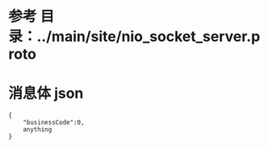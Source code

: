 # 参考 目录：../main/site/nio_socket_server.proto

# 消息体 json
    {
        "businessCode":0,
        anything
    }
